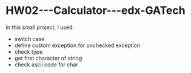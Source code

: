 # HW02---Calculator---edx-GATech
In this small project, I used:
- switch case
- define custom exception for unchecked exception
- check type 
- get first character of string
- check ascii code for char

